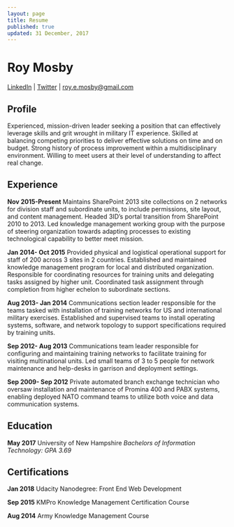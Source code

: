 ```yaml
---
layout: page
title: Resume
published: true
updated: 31 December, 2017
---
```

# Roy Mosby

[LinkedIn](www.linkedin.com/in/roy-mosby) \| [Twitter](https://twitter.com/royemosby) \| [roy.e.mosby@gmail.com](mailto:roy.e.mosby@gmail.com)

## Profile

Experienced, mission-driven leader seeking a position that can effectively leverage skills and grit wrought in military IT experience. Skilled at balancing competing priorities to deliver effective solutions on time and on budget. Strong history of process improvement within a multidisciplinary environment. Willing to meet users at their level of understanding to affect real change.

## Experience

**Nov 2015-Present** Maintains SharePoint 2013 site collections on 2 networks for division staff and subordinate units, to include permissions, site layout, and content management. Headed 3ID’s portal transition from SharePoint 2010 to 2013. Led knowledge management working group with the purpose of steering organization towards adapting processes to existing technological capability to better meet mission.

**Jan 2014- Oct 2015** Provided physical and logistical operational support for staff of 200 across 3 sites in 2 countries. Established and maintained knowledge management program for local and distributed organization.  Responsible for coordinating resources for training units and delegating tasks assigned by higher unit. Coordinated task assignment through completion from higher echelon to subordinate sections.

**Aug 2013- Jan 2014** Communications section leader responsible for the teams tasked with installation of training networks for US and international military exercises. Established and supervised teams to install operating systems, software, and network topology to support specifications required by training units.

**Sep 2012- Aug 2013** Communications team leader responsible for configuring and maintaining training networks to facilitate training for visiting multinational units. Led small teams of 3 to 5 people for network maintenance and help-desks in garrison and deployment settings.

**Sep 2009- Sep 2012** Private automated branch exchange technician who oversaw installation and maintenance of Promina 400 and PABX systems, enabling deployed NATO command teams to utilize both voice and data communication systems.

## Education

**May 2017** University of New Hampshire
*Bachelors of Information Technology: GPA 3.69*

## Certifications

**Jan 2018** Udacity Nanodegree: Front End Web Development

**Sep 2015** KMPro Knowledge Management Certification Course

**Aug 2014** Army Knowledge Management Course